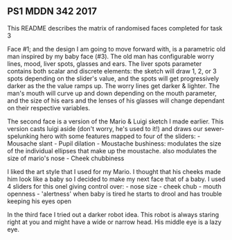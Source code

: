 ## PS1 MDDN 342 2017

This README describes the matrix of randomised faces completed for task 3 

Face #1; and the design I am going to move forward with, is a parametric old man inspired by my baby face (#3).  The old man has configurable worry lines, mood, liver spots, glasses and ears. The liver spots parameter contains both scalar and discrete elements: the sketch will draw 1, 2, or 3 spots depending on the slider's value, and the spots will get progressively darker as the the value ramps up. The worry lines get darker & lighter. The man's mouth will curve up and down depending on the mouth parameter, and the size of his ears and the lenses of his glasses will change dependant on their respective variables.

The second face is a version of the Mario & Luigi sketch I made earlier. This version casts luigi aside (don't worry, he's used to it!) and draws our sewer-spelunking hero with some features mapped to four of the sliders:
	- Mousache slant
	- Pupil dilation
	- Moustache bushiness: modulates the size of the individual ellipses that make up the moustache. also modulates the size of mario's nose
	- Cheek chubbiness

I liked the art style that I used for my Mario. I thought that his cheeks made him look like a baby so I decided to make my next face that of a baby. I used 4 sliders for this onel giving control over:
	- nose size
	- cheek chub
	- mouth openness
	- 'alertness' when baby is tired he starts to drool and has trouble keeping his eyes open


In the third face I tried out a darker robot idea. This robot is always staring right at you and might have a wide or narrow head. His middle eye is a lazy eye.

